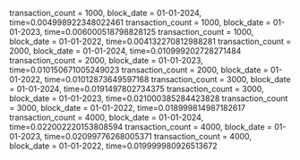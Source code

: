 transaction_count = 1000, block_date = 01-01-2024, time=0.004998922348022461
transaction_count = 1000, block_date = 01-01-2023, time=0.006000518798828125
transaction_count = 1000, block_date = 01-01-2022, time=0.004132270812988281
transaction_count = 2000, block_date = 01-01-2024, time=0.010999202728271484
transaction_count = 2000, block_date = 01-01-2023, time=0.010150671005249023
transaction_count = 2000, block_date = 01-01-2022, time=0.01012873649597168
transaction_count = 3000, block_date = 01-01-2024, time=0.0191497802734375
transaction_count = 3000, block_date = 01-01-2023, time=0.021000385284423828
transaction_count = 3000, block_date = 01-01-2022, time=0.018999814987182617
transaction_count = 4000, block_date = 01-01-2024, time=0.022002220153808594
transaction_count = 4000, block_date = 01-01-2023, time=0.02099776268005371
transaction_count = 4000, block_date = 01-01-2022, time=0.019999980926513672

